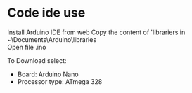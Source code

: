 # Code ide use
Install Arduino IDE from web
Copy the content of 'librariers in ~\Documents\Arduino\libraries\
Open file .ino

To Download select:
- Board: Arduino Nano
- Processor type: ATmega 328

